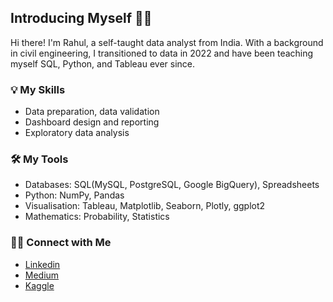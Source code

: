 
## Introducing Myself 👋🏽
Hi there! I'm Rahul, a self-taught data analyst from India. With a background in civil engineering, I transitioned to data in 2022 and have been teaching myself SQL, Python, and Tableau ever since.

### 💡 My Skills
- Data preparation, data validation
- Dashboard design and reporting
- Exploratory data analysis

### 🛠️ My Tools
- Databases: SQL(MySQL, PostgreSQL, Google BigQuery), Spreadsheets
- Python: NumPy, Pandas
- Visualisation: Tableau, Matplotlib, Seaborn, Plotly, ggplot2
- Mathematics: Probability, Statistics

### 🙌🏻 Connect with Me
- [Linkedin](https://www.linkedin.com/in/rahul-sarma-a49435210/)
- [Medium](https://medium.com/@rahul.x)
- [Kaggle](https://www.kaggle.com/rahulk1029)
